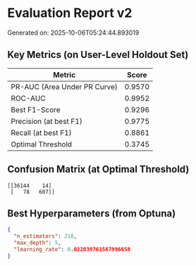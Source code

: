 # Evaluation Report v2

Generated on: 2025-10-06T05:24:44.893019

## Key Metrics (on User-Level Holdout Set)

| Metric | Score |
|---|---|
| PR-AUC (Area Under PR Curve) | 0.9570 |
| ROC-AUC | 0.9952 |
| Best F1-Score | 0.9296 |
| Precision (at best F1) | 0.9775 |
| Recall (at best F1) | 0.8861 |
| Optimal Threshold | 0.3745 |

## Confusion Matrix (at Optimal Threshold)

```
[[36144    14]
 [   78   607]]
```

## Best Hyperparameters (from Optuna)

```json
{
  "n_estimators": 218,
  "max_depth": 5,
  "learning_rate": 0.022039761567996658
}
```
